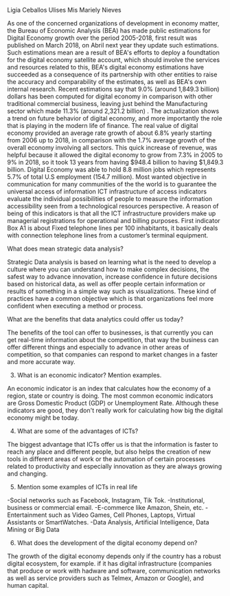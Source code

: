 Ligia Ceballos
Ulises Mis
Mariely Nieves

As one of the concerned organizations of development in economy matter, the Bureau of Economic Analysis (BEA) has made public estimations for Digital Economy growth over the period 2005-2018, first result was published on March 2018, on Abril next year they update such estimations. Such estimations mean are a result of BEA's efforts to deploy a foundtation for the digital economy satellite account, which should involve the services and resources related to this, BEA's digital economy estimations have succeeded as a consequence of its partnership with other entities to raise the accuracy and comparability of the estimates, as well as BEA's own internal research. Recent estimations say that 9.0% (around 1,849.3 billion) dollars has been computed for digital economy in comparison with other traditional commercial business, leaving just behind the Manufacturing sector which made 11.3% (around 2,321.2 billion) . The actualization shows a trend on future behavior of digital economy, and more importantly the role that is playing in the modern life of finance. The real value of digital economy provided an average rate growth of about 6.8% yearly starting from 2006 up to 2018, in comparison with the 1.7% average growth of the overall economy involving all sectors. This quick increase of revenue, was helpful because it allowed the digital economy to grow from 7.3% in 2005 to 9% in 2018, so it took 13 years from having $948.4 billion to having $1,849.3 billion. Digital Economy was able to hold 8.8 million jobs which represents 5.7% of total U.S employment (154.7 million). Most wanted objective in communication for many communities of the the world is to guarantee the universal access of information ICT infrastructure of access indicators evaluate the individual possibilities of people to measure the information accessibility seen from a technological resources perspective. A reason of being of this indicators is that all the ICT infrastructure providers make up managerial registrations for operational and billing purposes. First indicator Box A1 is about Fixed telephone lines per 100 inhabitants, it basically deals with connection telephone lines from a customer’s terminal equipment.


What does mean strategic data analysis? 

Strategic Data analysis is based on learning what is the need to develop a culture where you can understand how to make complex decisions, the safest way to advance innovation, increase confidence in future decisions based on historical data, as well as offer people certain information or results of something in a simple way such as visualizations. These kind of practices have a common objective which is that organizations feel more confident when executing a method or process.  

What are the benefits that data analytics could offer us today? 

The benefits of the tool can offer to businesses, is that currently you can get real-time information about the competition, that way the business can offer different things and especially to advance in other areas of competition, so that companies can respond to market changes in a faster and more accurate way. 

3. What is an economic indicator? Mention examples. 

An economic indicator is an index that calculates how the economy of a region, state or country is doing. The most common economic indicators are Gross Domestic Product (GDP) or Unemployment Rate. Although these indicators are good, they don't really work for calculating how big the digital economy might be today. 

4. What are some of the advantages of ICTs? 

The biggest advantage that ICTs offer us is that the information is faster to reach any place and different people, but also helps the creation of new tools in different areas of work or the automation of certain processes related to productivity and especially innovation as they are always growing and changing. 

5. Mention some examples of ICTs in real life 

-Social networks such as Facebook, Instagram, Tik Tok. 
-Institutional, business or commercial email. 
-E-commerce like Amazon, Shein, etc. 
-Entertainment such as Video Games, Cell Phones, Laptops, Virtual Assistants or SmartWatches. 
-Data Analysis, Artificial Intelligence, Data Mining or Big Data 

6. What does the development of the digital economy depend on? 

The growth of the digital economy depends only if the country has a robust digital ecosystem, for example. if it has digital infrastructure (companies that produce or work with hadware and software, communication networks as well as service providers such as Telmex, Amazon or Google), and human capital. 
